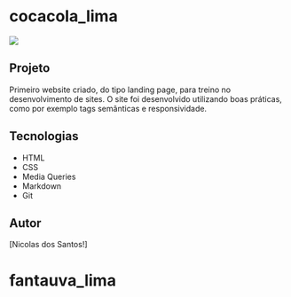 # cocacola_lima

![](./Captura%20de%20Tela%202025-03-07%20às%2011.10.25.png)

## Projeto
Primeiro website criado, do tipo landing page, para treino no desenvolvimento de sites.
O site foi desenvolvido utilizando boas práticas, como por exemplo tags semânticas e responsividade.

## Tecnologias
* HTML
* CSS
* Media Queries
* Markdown
* Git

## Autor
[Nicolas dos Santos!]
# fantauva_lima
